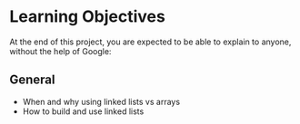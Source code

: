 # Learning Objectives
At the end of this project, you are expected to be able to explain to anyone, without the help of Google:

## General
- When and why using linked lists vs arrays
- How to build and use linked lists

